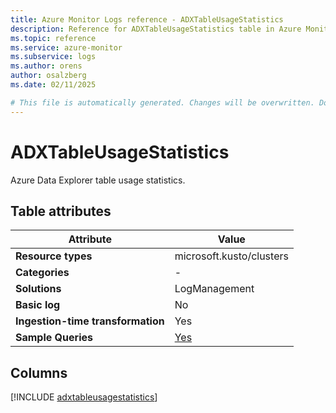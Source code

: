 ```yaml
---
title: Azure Monitor Logs reference - ADXTableUsageStatistics
description: Reference for ADXTableUsageStatistics table in Azure Monitor Logs.
ms.topic: reference
ms.service: azure-monitor
ms.subservice: logs
ms.author: orens
author: osalzberg
ms.date: 02/11/2025

# This file is automatically generated. Changes will be overwritten. Do not change this file directly.
---
```


# ADXTableUsageStatistics

Azure Data Explorer table usage statistics.


## Table attributes

|Attribute|Value|
|---|---|
|**Resource types**|microsoft.kusto/clusters|
|**Categories**|-|
|**Solutions**| LogManagement|
|**Basic log**|No|
|**Ingestion-time transformation**|Yes|
|**Sample Queries**|[Yes](/azure/azure-monitor/reference/queries/adxtableusagestatistics)|



## Columns
  
[!INCLUDE [adxtableusagestatistics](~/reusable-content/ce-skilling/azure/includes/azure-monitor/reference/tables/adxtableusagestatistics-include.md)]
